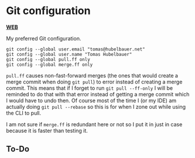 # Git configuration

[**WEB**](https://tomashubelbauer.github.io/git-config)

My preferred Git configuration.

```
git config --global user.email "tomas@hubelbauer.net"
git config --global user.name "Tomas Hubelbauer"
git config --global pull.ff only
git config --global merge.ff only
```

`pull.ff` causes non-fast-forward merges (the ones that would create a merge commit when doing `git pull`) to error
instead of creating a merge commit. This means that if I forget to run `git pull --ff-only` I will be reminded to do
that with that error instead of getting a merge commit which I would have to undo then. Of course most of the time
I (or my IDE) am actually doing `git pull --rebase` so this is for when I zone out while using the CLI to pull.

I am not sure if `merge.ff` is redundant here or not so I put it in just in case because it is faster than testing it.

## To-Do
